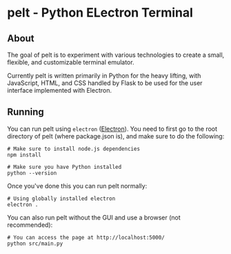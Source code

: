# pelt - Python ELectron Terminal
## About
The goal of pelt is to experiment with various technologies to create a small, flexible, and customizable terminal emulator.

Currently pelt is written primarily in Python for the heavy lifting, with JavaScript, HTML, and CSS handled by Flask to be used for the user interface implemented with Electron.
## Running
You can run pelt using `electron` ([Electron](http://electron.atom.io/)). You need to first go to the root directory of pelt (where package.json is), and make sure to do the following:
```
# Make sure to install node.js dependencies
npm install

# Make sure you have Python installed
python --version
```
Once you've done this you can run pelt normally:
```
# Using globally installed electron
electron .
```
You can also run pelt without the GUI and use a browser (not recommended):
```
# You can access the page at http://localhost:5000/
python src/main.py
```
